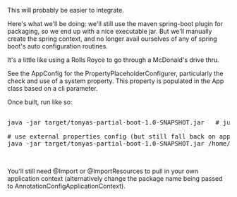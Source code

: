 This will probably be easier to integrate.


Here's what we'll be doing:  we'll still use the maven spring-boot plugin for packaging, so we end up with a nice
executable jar.  But we'll manually create the spring context, and no longer avail ourselves of any of spring boot's
auto configuration routines.  

It's a little like using a Rolls Royce to go through a McDonald's drive thru.
 
See the AppConfig for the PropertyPlaceholderConfigurer, particularly the check and use of a system property.  This
property is populated in the App class based on a cli parameter.

Once built, run like so:

<pre>
     
java -jar target/tonyas-partial-boot-1.0-SNAPSHOT.jar   # just uses defaults

# use external properties config (but still fall back on application.properties)
java -jar target/tonyas-partial-boot-1.0-SNAPSHOT.jar /home/keith/projects/tonyas-partial-boot/demo.properties   


</pre>

You'll still need @Import or @ImportResources to pull in your own application context (alternatively change the 
package name being passed to AnnotationConfigApplicationContext).

